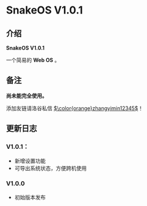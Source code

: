 # SnakeOS V1.0.1

## 介绍

**SnakeOS V1.0.1**

一个简易的 **Web OS** 。

## 备注

**尚未能完全使用。**

添加友链请洛谷私信 [$\color{orange}zhangyimin12345$](https://www.luogu.com.cn/user/1393230)！

## 更新日志

### V1.0.1：

- 新增设置功能
- 可导出系统状态，方便跨机使用

### V1.0.0

- 初始版本发布
